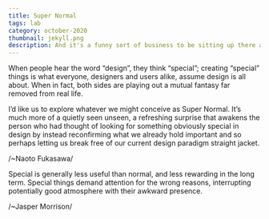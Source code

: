 ```yaml
---
title: Super Normal
tags: lab
category: october-2020
thumbnail: jekyll.png
description: And it's a funny sort of business to be sitting up there at your desk, talking down at your subordinates from up there, especially when you have to go right up close because the boss is hard of hearing. Well, there's still some hope; once I've got the money together to pay off my parents' debt to him - another five or six years I suppose - that's definitely what I'll do.
---
```


When people hear the word “design”, they think “special”; creating “special” things is what everyone, designers and users alike, assume design is all about. When in fact, both sides are playing out a mutual fantasy far removed from real life.

I’d like us to explore whatever we might conceive as Super Normal. It’s much more of a quietly seen unseen, a refreshing surprise that awakens the person who had thought of looking for something obviously special in design by instead reconfirming what we already hold important and so perhaps letting us break free of our current design paradigm straight jacket.

/~Naoto Fukasawa/

Special is generally less useful than normal, and less rewarding in the long term. Special things demand attention for the wrong reasons, interrupting potentially good atmosphere with their awkward presence.

/~Jasper Morrison/